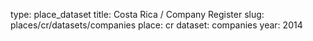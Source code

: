 type: place_dataset
title: Costa Rica / Company Register
slug: places/cr/datasets/companies
place: cr
dataset: companies
year: 2014
